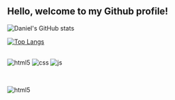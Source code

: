 ## Hello,  welcome to my Github profile!


![Daniel's GitHub stats](https://github-readme-stats.vercel.app/api?username=DanielMirandad&show_icons=true&theme=radical)

[![Top Langs](https://github-readme-stats.vercel.app/api/top-langs/?username=DanielMirandad)](https://github.com/DanielMirandad/github-readme-stats)

##
<div style="display: inline_block">
  <img align="center" alt="html5" src="https://img.shields.io/badge/HTML5-E34F26?style=for-the-badge&logo=html5&logoColor=white" />
  <img align="center" alt="css" src="https://img.shields.io/badge/CSS3-1572B6?style=for-the-badge&logo=css3&logoColor=white" />
  <img align="center" alt="js" src="https://img.shields.io/badge/JavaScript-F7DF1E?style=for-the-badge&logo=javascript&logoColor=black" />
 </div><br/>


##
<div>
<img align="center" alt="html5" src="https://drive.google.com/file/d/127mBwY7lyP7CIBc7ZcGvTbhNurbfkMHy/view?usp=drivesdk" />
</div>

